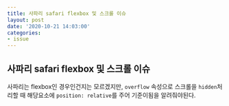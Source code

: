 ```yaml
---
title: 사파리 safari flexbox 및 스크롤 이슈
layout: post
date: '2020-10-21 14:03:00'
categories:
- issue
---
```


## 사파리 safari flexbox 및 스크롤 이슈

사파리는 flexbox인 경우인건지는 모르겠지만, `overflow` 속성으로 스크롤을 `hidden`처리할 때 해당요소에 `position: relative`를 주어 기준이됨을 알려줘야된다.
